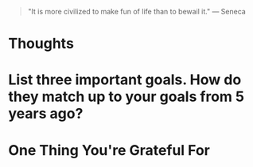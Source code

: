 
> \"It is more civilized to make fun of life than to bewail it.\" — Seneca

# Thoughts

# List three important goals. How do they match up to your goals from 5 years ago?

# One Thing You're Grateful For

